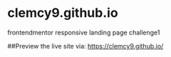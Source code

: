 # clemcy9.github.io
frontendmentor responsive landing page challenge1

##Preview the live site via:
https://clemcy9.github.io/
